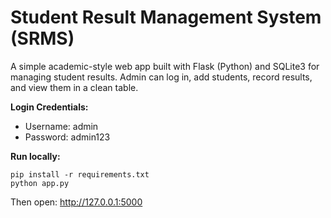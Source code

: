 # Student Result Management System (SRMS)

A simple academic-style web app built with Flask (Python) and SQLite3 for managing student results.
Admin can log in, add students, record results, and view them in a clean table.

**Login Credentials:**
- Username: admin
- Password: admin123

**Run locally:**
```
pip install -r requirements.txt
python app.py
```
Then open: http://127.0.0.1:5000